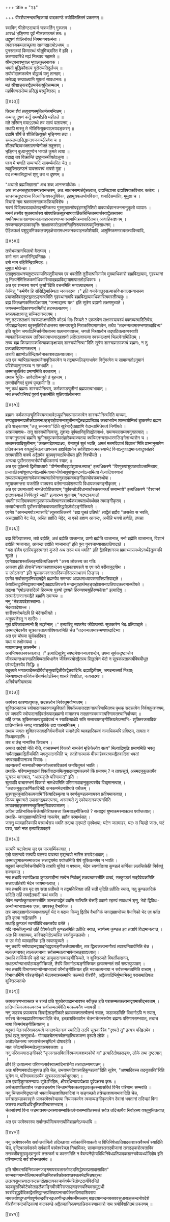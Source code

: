 +++
title = "२३"

+++
वीरशैवानन्दचन्द्रिकायां वादकाण्डे त्रयोविंशतितमं प्रकरणम् ॥  
  
स्वामिन् श्रीतोण्टदाचार्य चक्रवर्तिन् गुरूत्तम ।  
आरब्धं भृङ्गिणा पूर्वं नीलकण्ठमतं ततः ॥  
तद्दूषणं शीलिनोक्तं निगमागमवर्त्मना ।  
त्वदास्यकमलाच्छृत्वा सानन्दहृदयोऽभवम् ॥  
पुनस्ताभ्यां किमारब्धं श्रोतुमिच्छास्ति मे हृदि ।  
करुणावारिधे मह्यं निरूपय महामते ॥  
श्रीमद्बसवभूपाल भूपालकुलनायक ।  
भवतो बुद्धिकौशल्यं गुरोरप्यतिदुर्लभम् ॥  
तयोर्वादात्मकत्वेन बोद्धव्यं यत्तु तानहम् ।  
तत्तेऽद्य सम्प्रवक्ष्यामि श्रूयतां सावधानतः ॥  
मतं श्रीशाङ्कराद्वैतमनेकश्रुतिसम्मतम् ।  
महर्षिगणसंसेव्यं प्रसिद्धं परमुक्तिदम् ॥

[[४३३]]

किञ्च शैवं तत्पुराणस्मृतिधर्मसमन्वितम् ।  
कथन्तु दूषणं कर्तुं समर्थोऽसि महीतले ॥  
मते तस्मिन् मयाऽऽरब्धे तव सत्यं पलायनम् ।  
तथापि मास्तु ते भीतिरित्युक्त्वाऽभयदङ्करम् ॥  
ददामि शीर्षे ते शीलिन्नित्युक्ते भृङ्गिणा तदा ।  
समस्तमतसिद्धान्तगजकण्ठीरवेण च ॥  
शीलवच्छिवभक्ताग्रगण्येनोक्तं तदुत्तरम् ।  
भृङ्गिन् बुध्यानुगुण्येन भण्यते कुमते त्वया ॥  
वदाद्य तव विक्रान्तिं द्रष्टुमास्थीयतेऽधुना ।  
पश्य मे भणतिं सम्यग्यदि सामर्थ्यमस्ति चेत् ॥  
त्वदुक्तिखण्डनं यावत्तावत्त्वं भाषसे मुदा ।  
वद तन्मतसिद्धान्तं शृणु तत्र च दूषणम् ॥  
  
"अथातो ब्रह्मजिज्ञासा" अथ शब्द आनन्तर्यार्थकः ।  
अथ साधनचतुष्टयसम्पत्त्यनन्तरम्, अतः साधनसम्पत्तेर्वृत्तत्वात्, ब्रह्मजिज्ञासा ब्रह्मविषयकविचारः कर्तव्यः ।  
साधनचतुष्ट्यञ्च नित्यानित्यवस्तुविवेकः, इहामुत्रफलभोगविरागः, शमादिसम्पत्तिः, मुमुक्षा च ।  
विचारो नाम श्रवणमननात्मकक्रियाविशेषः ।  
श्रवणं विदितपदपदार्थसङ्गतिकस्य गुरुमुखात्सोपबृंहणश्रुतिशिरो वाक्यार्थज्ञानजननानुकूलो व्यापारः ।  
मननं तस्यैव श्रुतस्यार्थस्य सोपपत्तिकसूत्रभाष्यवार्तिकचिन्तितस्यार्थस्याद्वैतरूपस्य यमनियमासनप्राणायामप्रत्याहारधारणाध्यानसमाधिक्रमापादितधार् आवाहिकज्ञानम् ।  
तज्जन्याखण्डाकारवृत्तिः साक्षात्कारोऽज्ञाननिवृत्तिरूपस्वरूपमुक्तिसाधनम् ।  
ऐहिकफलं पशुपुत्रमित्रकलत्रगृहक्षेत्रारामधनकनकवाहनकौशेयादि, आमुष्मिकममरत्वतत्त्ववित्त्वादि,

[[४३४]]

तत्रोभयत्रानभिलाषो वैराग्यम् ।  
शमो नाम अन्तरिन्द्रियनिग्रहः ।  
दमो नाम बहिरिन्द्रियनिग्रहः ।  
मुमुक्षा मोक्षेच्छा ।   
एतादृशसाधनचतुष्टयसम्पत्तिस्तुरीयाश्रम एव भवतीति तुरीयाश्रमिणामेव मुख्याधिकारो ब्रह्मविद्यायाम्, गृहस्थानां तु नित्यनैमित्तिककर्माधिकारित्वाद्ब्रह्मविद्यायामापाततोऽधिकारः ।  
अत एव शन्यस्य श्रवणं कुर्या"दिति वचनमिति भगवत्पादमतम् ।  
केचित्तु "कर्मणैव हि संसिद्धिमास्थिता जनकादयः ।" इति वचनेनातुरसन्न्यासविधानात्सन्यासस्य प्रयाजादिवददृष्टद्वाराऽङ्गत्वमिति गृहस्थानामपि ब्रह्मविद्यायामधिकारित्वमस्तीत्याहुः ॥  
ब्रह्म किंलक्षणकमित्यपेक्षायाम् "जन्माद्यस्य यत" इति सूत्रेण ब्रह्मणो लक्षणमुच्यते ।  
जगज्जन्मादिकारणत्वमितीदं तटस्थलक्षणम् ।   
स्वरूपलक्षणन्तु सच्चिदानन्दत्वम् ।  
ननु तटस्तलक्षणं स्वरूपलक्षणमिति कोऽयं भेदः क्रियते ? एकरूपेण लक्षणस्यावश्यं वक्तव्यत्वादितिचेन्न, जीवब्रह्मभेदस्य बहुस्मृतिविरोधात्तस्य समन्वयसूत्रे निराकरिष्यमाणत्वेन, तथैव "तदनन्यत्वमारम्भणशब्दादिभ्य" इति सूत्रेण जगतोऽनिचर्वनीयत्वस्य वक्ष्यमाणत्वाच्च, जगतो मिथ्यात्वेन तद्घटितलक्षणस्यापि व्यावहारिकमात्रस्य तात्त्विकत्वाभावाद्ब्रह्मणो लक्षितत्वापत्या स्वरूपलक्षणं भिन्नत्वेनाभिहितम् ।  
तच्च ब्रह्म किम्प्रमाणकभित्याकाङ्क्षायाम् शास्त्रयोनित्वा"दिति सूत्रेण शास्त्रप्रमाणकत्वं ब्रह्मणः, न तु प्रत्यक्षादिप्रमाणकत्वम् ।  
तत्रापि ब्रह्मणोऽतीन्द्रियत्वेनाकाशवदप्रत्यक्षत्वात् ।  
अत एव व्याप्तिप्रत्यक्षाभावेनावृत्तिकत्वेन च तद्व्याप्यलिङ्गाभावेन निर्गुणत्वेन च सामान्यतोऽनुमानं परिशेष्यानुमानञ्च न सम्भवति ।  
तस्माच्छ्रुतिरेव प्रमाणमिति वक्तव्यम् ।  
तथाच श्रुतिः- ङावेदविन्मनुते तं बृहन्तम् ।   
तन्त्वौपनिषदं पुरुषं पृच्छामी"ति ॥  
ननु कथं ब्रह्मणः शास्त्रयोनित्वम्, कर्मकाण्डश्रुतीनां ब्रह्मपरत्वाभावात् ।  
नच तन्त्वौपनिषदं पुरुषं पृच्छामीति श्रुतिपर्यालोचनया

[[४३५]]

ब्रह्मणः कर्मकाण्डश्रुतिविषयत्वाभावेऽप्युपनिषत्प्रमाणकत्वेन शास्त्रयोनित्वमिति वाच्यम्, सम्पदुपासनाप्रतीकोपासनाऽहङ्ग्रहोपासनाश्रुतीनामद्वैतब्रह्मप्रतिपाद कत्वाभावेन शास्त्रयोनित्वं दुष्करमेव ब्रह्मण इति शङ्कायाम् "तत्तु समन्वया"दिति सूत्रेणाद्वैतब्रह्मणि वेदान्ताभिधेयत्वं निर्णीयते ।   
अत्रायमाशयः- तत्तु शास्त्रयोनित्वन्तु, तुशब्दः पूर्वपक्षनिवृत्तिद्योतनार्थः, समन्वयात्सम्यगनुगतत्वात् ।   
सम्यगनुगतत्वं ब्रह्मणि श्रुतीनामुपक्रमोपसंहारैकवाक्यतया क्वचिदनन्यसाधारणलिङ्गेनाभ्यासेन च ।  
तत्त्वमस्यादिश्रुतीनाम् "उततमादेशमप्राक्ष्यः, येनाश्रुतं श्रुतं भवति, अमतं मतमविज्ञातं विज्ञात"मिति प्रश्नानुसारेण प्रतिवचनस्य वक्तुमुचितत्वात्प्रश्नस्य ब्रह्मविज्ञानेन सर्वविज्ञानात्मकस्याभेदं विनाऽनुपपद्यमानत्वादुपसंहारे तत्त्वमसीति वाक्ये अद्वैतमेव मुख्यवृत्त्याऽभिधीयत इति निश्चीयते ।  
अन्यथा पूर्वोत्तरसन्दर्भयोर्वैयधिकरण्यं स्यात् ॥  
अत एव पूर्वतन्त्रे द्वितीयाध्याये "पौर्णमासीवदुपांशुयाजःस्यात्" इत्यधिकरणे "विष्णुरुपांशुयष्टव्योऽजामित्वाय, प्रजापतिरुपांशुयष्टव्योऽजामित्वायाग्नीषोमावुपांशुयष्टव्योऽजामित्वा येत्यादिवाक्यानां तव्यप्रत्यययुक्तानामेकवाक्यत्वलोभेनानुवादकत्वमङ्गीकृत्योपक्रमस्थोपा।  
म्शुयाजमन्तरा यजतीति वाक्यस्य वर्तमानापदेशस्यापि विधायकत्वमङ्गीकृतम् ।  
अत एव प्रथमाध्याये नामधेयपेटिकायाम् "पूर्ववन्तोऽविधानार्थास्तत्सामर्थ्यं समाम्नाये" इत्यधिकरणे "वैश्वानरं द्वादशकपालं निर्वपेत्पुत्रे जाते" इत्यारभ्य श्रुतानाम् "यदष्टाकपालो भवती"त्यादिवाक्यानामुपक्रमस्थवैश्वानरवाक्यैकवाक्यतार्थमर्थवाद त्वमङ्गीकृतम् ।  
तन्न्यायेनात्रापि पूर्वोत्तरयोरेकवाक्यतासिद्धयेऽभेदोऽङ्गीक्रियते ।  
एवमेव "आनन्दमयोऽभ्यासादि"त्युत्तराधिकरणे "ब्रह्म पुच्छं प्रतिष्ठे" त्यद्वैतं ब्रह्मैव "असन्नेव स भवति, असद्ब्रह्मेति वेद चेत्, अस्ति ब्रह्मेति चेद्वेद, स एको ब्रह्मण आनन्दः, अधीहि भगवो ब्रह्मेति, तपसा

[[४३६]]

ब्रह्म विजिज्ञासस्व, तपो ब्रह्मेति, अन्नं ब्रह्मेति व्यजानात्, प्राणो ब्रह्मेति व्यजानात्, मनो ब्रह्मेति व्यजानात्, विज्ञानं ब्रह्मेति व्यजानात्, आनन्दा ब्रह्मेति व्यजानात्" इति पुनः पुनश्चाभ्यासात्प्रतिपाद्यते ।  
"यदा ह्येवैष एतस्मिन्नुदरमन्तरं कुरुते अथ तस्य भयं भवति" इति द्वैतविज्ञानस्य ब्रह्माभ्यासमध्येऽनर्थहेतुत्वमपि श्रूयते ।   
एवमेवाकाशस्तल्लिङ्गादित्यधिकरणे "अस्य लोकस्य का गतिः ।  
आकाश इति होवाचे"त्यत्राकाशशब्दस्य भूताकाशपरत्वे श एष परो वरीयानुद्गीथः ।  
स एषोऽनन्त" इति श्रूयमाणमनन्ततादिकमनितरसाधारणं लिङ्गम् ।  
एवमेव सर्वासामुपनिषदामद्वैते ब्रह्मण्यैव समन्वय आप्रथमाध्यायसमाप्तिप्रतिपाद्यते ।   
केषाञ्चिदुपनिषद्वाक्यानामद्वैतब्रह्मप्रतिपत्तये मन्दानुग्रहार्थमहङ्ग्रहोपासनाप्रतिपादकत्वमास्थीयते ।  
तद्यथा "एषोऽन्तरादित्ये हिरण्मयः पुरुषो दृश्यते हिरण्यश्मश्रुर्हिरण्यकेशः" इत्यादिषु ।  
तस्माद्वेदान्तानामद्वैते ब्रह्मणि समन्वयः ॥  
ननु "भेदव्यपदेशाच्चान्यः ।  
भेदव्यपदेशाच्च ।  
शारीरश्चोभयेऽपि हि भेदेनाधीयते ।  
अनुपपत्तेस्तु न शारीरः ।  
गुहां प्रविष्टावात्मानौ हि तद्दर्शनात् ।" इत्यादिषु स्पष्टमेव जीवेश्वरयोः सूत्रकारेण भेदः प्रतिपाद्यते ।  
तस्माद्भेदस्यैव सूत्रकारतात्पर्यविषयत्वमिति चेन्न "तदनन्यत्वमारम्भणशब्दादिभ्यः ।  
अत एव चोपमा सूर्यकादिवत् ।  
यथा च तक्षोभयथा ।  
मायामात्रन्तु कार्त्स्नेन ।  
अनभिव्यक्तस्वरूपत्वात् ।" इत्यादिसूत्रेषु स्पष्टमेवानन्यत्वशब्देन, उपमा सूर्यकदृष्टान्तेन जीवस्यान्तःकरणप्रतिबिम्बताभिधानेन जीवेश्वरयोरद्वैतस्य सिद्धत्वेन भेदो न सूत्रकारतात्पर्यविषयीभूत एवेत्यद्वैतस्यैव सिद्धिः ॥  
यदुच्यते भगवत्पादैस्तदीयैर्वाङ्मुखाद्वितीयैरद्वैतवादिभिः ब्रह्माद्वितीयम्, जगदन्यत्सर्वं मिथ्या; मिथ्याशब्दश्चानिर्वचनीयार्थकोऽस्मिन् शास्त्रे विवक्षितः, नत्वसदर्थः ।   
अनिर्वचनीयत्वञ्च

[[४३७]]

कार्यस्य कारणात्पृथक्, सदसत्त्वेन निर्वक्तुमयोग्यत्वम् ।   
शुक्तिरजतञ्च स्वोपादानकारणाच्छुक्तितो विवर्तरूपात्तदज्ञानात्परिणामितश्च पृथक् सदसत्वेन निर्वक्तुमशक्यम्, एवं जगदपि स्वोपादानाद्विवर्तरूपाद्ब्रह्मणो मायातश्च तदज्ञानस्वभावात्परिणामतश्चानिर्वाच्यम् ॥  
तर्हि जगतः शुक्तिरजतवदुपादेयत्वं न स्यादित्याक्षेपे सति सत्तात्रयमङ्गीक्रियतेऽस्माभिः- शुक्तिरजतादिकं प्रातिभासिकं जगद् व्यावहारिकं ब्रह्म पारमार्थिकम् ।  
तथाच जगतः शुक्तिरजतवदनिर्वचनीयत्वे समानेऽपि व्यावहारिकत्वं नामाधिकमपि प्रविष्टम्, तावता न मिथ्यात्वहानिः ।  
तत्र च ङेह नानास्ति किञ्चन ।   
अथात आदेशो नेति नेति, वाचारम्भणं विकारो नामधेयं मृत्तिकेत्येव सत्य" मित्यादिश्रुतिः प्रमाणमिति भवतु नामैतद्ब्रह्माद्वितीयमिति जगदुपादानमिति च; तदंशेनास्माकं वीरमाहेश्वराणामद्वैतवादिनां भवतां भगवत्पादीयानाञ्च विवादः ।  
तदन्यत्सर्वं नास्माकीनमानसोल्लासविकासं जनयितुमलं भवति ।  
तथाहि- परिणाम्युपादानं विवर्तोपादानमित्युपादानद्वयकल्पने किं प्रमाणम् ? न तावत्सूत्रं, अस्मदनुकूलतयैव सूत्रस्य मानत्वात्, "आत्मकृतेः परिणामात्" इति ।  
श्रुतावपि वाचारम्भणं विकारो नामधेयमिति परिणामवादानुकूल्यस्यैव विद्यमानत्वात् ।  
"कटकमुकुटकर्णिकादिभेदैः कनकमभेदमपीष्यते यथैकम् ।  
सुरपशुमनुजातिकल्पनाभि"रित्यादिस्मृत्या च स्वर्णकुण्डलन्यायस्य प्रतीयमानत्वात् ।  
किञ्च युष्मन्मते उपादानद्वयकल्पनम्, अस्मन्मते तु एकोपादानकल्पनमिति लाघवसहकृतमस्मच्छ्रुतिस्मृतिवाक्यजातम् ।  
अपिच प्रातिभासिकसत्तेत्यतिरिक्तसत्ता किमत्राङ्गीक्रियते ? सत्ताद्वयं युष्माकमस्माकञ्च पर्याप्तत्वात् ।  
तथाहि- जगद्ब्रह्मव्यतिरिक्तं नास्त्येव, ब्रह्मैव परमार्थसत् ।  
जगत्तु व्यावहारिकमपि परमार्थसन्न भवति तद्यथा मृद्घटो मृदपेक्षया; घटेन जलमाहर, घटः स च्छिद्रो जातः, घटं पश्य, घटो नष्ट इत्यादिव्यवहारे

[[४३८]]

सत्यपि घटापेक्षया मृद एव पारमार्थिकत्वात् ।  
मृदो घटान्वये सत्यपि घटस्य यावत्यां मृद्यन्वयो नास्ति शरावेऽभावात् ।   
तस्माद्युष्माकमस्माकञ्च सत्ताद्वयमेव पर्याप्तमिति शेषं युक्तिक्षममेव न भवति ।  
यदुक्तं जगदनिर्वचनीयमिति तत्रापि युक्तिं न पश्यामः, भेदेन स्वर्णापेक्षया कुण्डलं कर्णिका ललन्तिकेति निर्वक्तुं शक्यत्वात् ।  
नच तथापि स्वर्णापेक्षया कुण्डलादीनां सत्वेन निर्वक्तुं शक्यत्वमस्तीति वाच्यं, सत्कुण्डलं सद्ग्रैवेयकमिति सत्ताप्रतीतेरपि भेदेन जायमानत्वात् ।  
नच तथापि तत्र मृद एव सत्ता प्रतीयते न तद्व्यतिरिक्ता तर्हि सती मृदिति प्रतीतिः स्यात्, नतु कुण्डलादिकं सदिति तर्हि त्वमद्वैतवादी कथं भवसि ।  
भेदेन स्वर्णात्कुण्डलमस्तीति जानन्नप्यद्वैतं वदसि खल्विति चेत्तर्हि वदामो रहस्यं सावधानं शृणु, भेदो द्विविधः- अन्योन्याभावात्मक एकः, अपरस्तु वैभागिकः ।   
तत्र जगद्ब्रह्मणोरन्यमाध्ववत्पूर्वं भेदं न वदामः किन्तु द्वितीयं वैभागिकं जगद्ब्रह्मणोच्च वैभागिको भेद एव वर्तत इति कृत्वा नाद्वैतहानिः ।  
तथाहि कुण्डलं स्वर्णादिविभक्ततयैव वर्तते ।  
यदि नास्तीत्युच्यते तर्हि ग्रैवेयकेऽपि कुण्डलमिति प्रतीतिः स्यात्, स्वर्णस्य कुण्डल इव तत्रापि विद्यमानत्वात् ।  
अतः किं वक्तव्यम्, कश्चिद्भेदोऽप्यस्ति स्वर्णकुण्डलयोः ।  
स एव भेदो व्यावहारिक इति त्वयाप्युच्यते ।  
ननु तवापि ममोपादानद्वयाद्भेदद्वयमङ्गीकर्तव्यमासीत्, तत्र द्वित्वकल्पनागौरवं तवाप्यनिवार्यमिति चेन्न ।  
मत्कल्पनावत् त्वत्कल्पनायाः सर्वसम्मतत्वाभावेनासङ्ग्राह्यत्वात् ।  
तथापि तार्किकैरपि मृदो घटं प्रत्युपादानत्वमङ्गीक्रियते, न शुक्तिरजते विवर्तोपादानम्, तथाऽन्योन्याभायोऽप्यङ्गीक्रियते, तैरपि विभागोऽप्यङ्गीक्रियत इत्यस्मन्मतं सर्वं सम्प्रत्युपपन्नम् ।  
नच तथापि विभागस्यान्योन्याभावत्वं परैर्नाङ्गीक्रियत इति भवत्कल्पनाया न सर्वसम्मतत्वमिति वाच्यम् ।  
विभागधर्मिणि परैरङ्गीकृते भेदत्वमात्रमस्माभिः कल्प्यते वीरशैवैः, अद्वैतवादिभिर्युष्माभिस्तु परासम्प्रतिपन्नः शुक्तिरजतयोः

[[४३९]]

कायकारणभावस्तत्र च रजतं प्रति शुक्तेरुपादानभावश्च स्वीकृत इति परासम्मतकल्पनाद्वयमासीद्भवताम् ।   
प्रातिभासिकत्वकल्पनञ्च सर्वासम्मतमेवेति मत्कल्पनैव ज्यायसी ॥  
ननु जडस्य प्रपञ्चस्य शिवाद्वैताङ्गीकारे ब्रह्मवज्जगतश्चैतन्यं स्यात्, जडाजडमिति विभागोऽपि न स्यात्, सर्वस्य चेतनब्रह्मपरिणामत्वादिति चेन्न, इच्छाशक्तिवशेन चेतनाचेतनरूपेण ब्रह्मणः परिणामसम्भवात्, तथाच माया किमर्थमङ्गीक्रियताम् ॥   
यदुक्तं चेतनपरिणामरूपत्वे जगतश्चेतनत्वं स्यादिति तदपि सूत्रकारैरेव "दृश्यते तु" इत्यत्र परिहृतमेव ।  
इत्थं खलु तत्सूत्रार्थः- गोमयादचेतनाच्चेतनवृश्चिकजन्म दृश्यते लोके ।   
अतोऽचेतनस्य जगतश्चेतनसृष्टिर्न दोषावहेति ।  
नातः कोऽप्यस्मिन्मतेऽनुपपत्त्यवकाशः ॥  
ननु परिणामवादाङ्गीकारे "कृत्स्नप्रसक्तिर्निरवयवत्वशब्दकोपो वा" इत्यादिदोषप्रसङ्गः, लोके तथा दृष्टत्वात् ।  
क्षीरं हि दध्यात्मना परिणमत्सर्वस्वात्मादिनाशेनैव तत्तादात्म्यमापन्नम् ।  
अतः परिणामवादोऽनुपपन्न इति चेन्न, उभयव्यपदेशात्त्वहिकुण्डलव"दिति सूत्रेण, "अश्मादिवच्च तदनुपपत्ति"रिति सूत्रेण च, परिणामवादस्यैव सूत्रकारतात्पर्यभूतत्वात् ।  
अत एवाहिकुण्डलन्यायः सूत्रेऽभिहितः, क्षीरदधिन्यायापेक्षया पूर्वपक्षश्च कृतः ॥  
अथेच्छाशक्तिवशेन जडाजडरूपेण चिन्तामणिवत्कल्पवृक्षवत्कृत्स्नप्रसक्तिं विनैव परिणामः सम्भवति ॥   
ननु चिन्तामणिदृष्टान्तो भवतामिच्छाशक्तिवादिनां न सङ्गच्छते तत्रेच्छाशक्त्यभावादिति चेन्न, सर्वत्राखण्डाकारवृत्तेः प्राक्परमेश्वरेच्छाया नियामकत्वेन त्वयाप्यङ्गीकृतत्वेन देवानां भक्तानां तदिच्छां विना जडस्य तथाविधविभूतिकारित्वासम्भवात् ।   
चेतनप्रेरणां विना जडमात्रस्पन्दनस्यासम्भावितत्वेनासम्भावितस्थले सर्वत्र तदिच्छयैव निर्वाहस्य वक्तुमुचितत्वात् ।  
अत एव परमेश्वरस्य सर्वान्तर्यामित्वमन्तर्यामिब्राह्मणेऽभ्यधायि ॥

[[४४०]]

ननु परमेश्वरस्यैव सर्वान्तर्यामित्वे तदिच्छायाः सर्वकार्यनियाकत्वे च विधिनिषेधप्रतिपादकशास्त्रवैय्यर्थं स्यादिति चेन्न, वृष्टिवत्सर्वसस्ये सर्वकार्ये परमेश्वरेच्छा नियामिका; सामान्यतस्तत्तद्बीजानां तत्तदङ्करोत्पत्ताविव तत्तज्जीवसुखदुःखानुभवे तत्तत्कर्म च कारणमिति न वैषम्यनैर्घृण्यविधिनिषेधप्रतिपादकशास्त्रवैय्यर्थ्यादिदोष इति परिणामवादे सर्वं शोभनतरमेव ॥  
  
इति श्रीमदनादिनिरञ्जनजङ्गमापरावतारतोण्टदसिद्धेश्वरप्रसादासादित" साम्भवागमाम्भोधिमथनजनितनिरुत्तरैकोत्तरशतस्थलभेदभिन्नषट्स्थ लतत्त्वसुधास्वादानन्दसन्दोहप्रदायकाचार्यवर्यमरितोण्टदार्यविरचिते यडवमुरारिकोटेकोलाहलैकाङ्गिवीरवैरिसप्ताङ्गहरणपश्चिमसमुद्राधी श्वरविशुद्धवैदिकाद्वैतसिद्धान्तप्रतिष्ठापनाचार्यकेलदिसदाशिवराय नायकवंशदुग्धार्णवपूर्णचन्द्रवीरभद्रधरणीन्द्रधर्मपत्नीमल्लाम् बाहृदयानन्दनबसववसुधासङ्क्रन्दनोपदेशे वीरशैवानन्दचन्द्रिकायां वादकाण्डे अद्वैतमतनिरूपणतन्निराकरणप्रकारो नाम त्रयोविंशतितमं प्रकरणम् ॥

[[४४१]]
